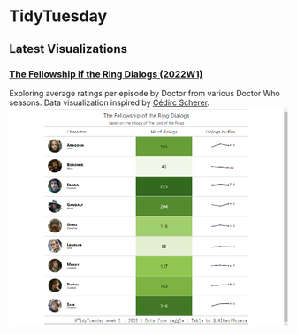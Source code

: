 # TidyTuesday

## Latest Visualizations

### **[The Fellowship if the Ring Dialogs (2022W1)](2021/W48)**
Exploring average ratings per episode by Doctor from various Doctor Who seasons. Data visualization inspired by [Cédirc Scherer](https://www.kaggle.com/paultimothymooney/lord-of-the-rings-data/version/1?select=lotr_scripts.csv).
![Screenshot](2022/W1/LOTR_dialogs.png)
